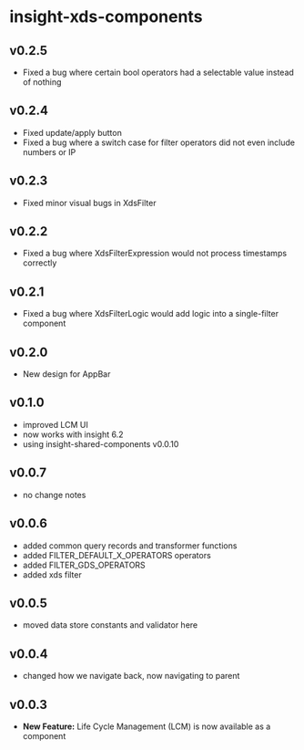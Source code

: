 # insight-xds-components

## v0.2.5
 - Fixed a bug where certain bool operators had a selectable value instead of nothing

## v0.2.4
 - Fixed update/apply button
 - Fixed a bug where a switch case for filter operators did not even include numbers or IP

## v0.2.3
 - Fixed minor visual bugs in XdsFilter

## v0.2.2
 - Fixed a bug where XdsFilterExpression would not process timestamps correctly

## v0.2.1
 - Fixed a bug where XdsFilterLogic would add logic into a single-filter component

## v0.2.0
 - New design for AppBar

## v0.1.0
 - improved LCM UI
 - now works with insight 6.2
 - using insight-shared-components v0.0.10

## v0.0.7
 - no change notes

## v0.0.6
 - added common query records and transformer functions
 - added FILTER_DEFAULT_X_OPERATORS operators
 - added FILTER_GDS_OPERATORS
 - added xds filter

## v0.0.5
 - moved data store constants and validator here

## v0.0.4
 - changed how we navigate back, now navigating to parent

## v0.0.3
 - **New Feature:** Life Cycle Management (LCM) is now available as a component
